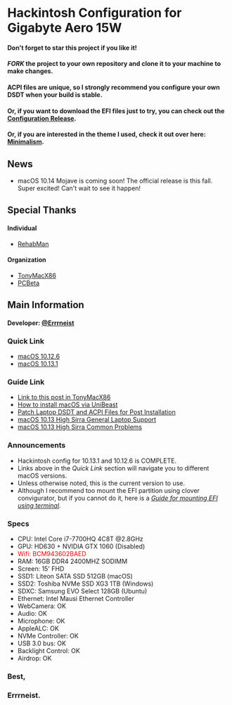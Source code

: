 # Hackintosh Configuration for Gigabyte Aero 15W
#### Don't forget to star this project if you like it!
#### *FORK* the project to your own repository and clone it to your machine to make changes.
#### ACPI files are unique, so I strongly recommend you configure your own DSDT when your build is stable.
#### Or, if you want to download the EFI files just to try, you can check out the [Configuration Release](https://github.com/Errrneist/Hackintosh-Aero-15W/releases).
#### Or, if you are interested in the theme I used, check it out over here: [Minimalism](https://github.com/Errrneist/Hackintosh-Theme-Minimalism).

## News
* macOS 10.14 Mojave is coming soon! The official release is this fall. Super excited! Can't wait to see it happen!
## Special Thanks
#### Individual
* [RehabMan](https://www.tonymacx86.com/members/rehabman.429483/)
#### Organization
* [TonyMacX86](https://www.tonymacx86.com)
* [PCBeta](http://bbs.pcbeta.com/forum-558-1.html)

## Main Information
#### Developer: [@Errrneist](https://www.tonymacx86.com/members/errrneist.1550861/)
### Quick Link
* [macOS 10.12.6](https://github.com/Errrneist/Hackintosh-Aero-15W/tree/master/CLOVER/10.12.6)
* [macOS 10.13.1](https://github.com/Errrneist/Hackintosh-Aero-15W/tree/master/CLOVER/10.13.1)
### Guide Link
* [Link to this post in TonyMacX86](https://www.tonymacx86.com/threads/gigabyte-aero-15-hackintosh-10-13-1.245289/)
* [How to install macOS via UniBeast](https://www.tonymacx86.com/threads/unibeast-install-macos-high-sierra-on-any-supported-intel-based-pc.235474/)
* [Patch Laptop DSDT and ACPI Files for Post Installation](https://www.tonymacx86.com/threads/guide-patching-laptop-dsdt-ssdts.152573/)
* [macOS 10.13 High Sirra General Laptop Support](https://www.tonymacx86.com/forums/high-sierra-laptop-support.192/)
* [macOS 10.13 High Sirra Common Problems](https://www.tonymacx86.com/threads/readme-common-problems-in-10-13-high-sierra.233582/)


### Announcements
* Hackintosh config for 10.13.1 and 10.12.6 is COMPLETE. 
* Links above in the *Quick Link* section will navigate you to different macOS versions.
* Unless otherwise noted, this is the current version to use.
* Although I recommend too mount the EFI partition using clover convigurator, but if you cannot do it, here is a *[Guide for mounting EFI using terminal](https://github.com/Errrneist/Hackintosh-Aero-15W/blob/master/Mount%20EFI%20on%20macOS.pdf).*

### Specs
* CPU: Intel Core i7-7700HQ 4C8T @2.8GHz
* GPU: HD630 + NVIDIA GTX 1060 (Disabled)
* <span style="color:red"> Wifi: BCM943602BAED </span>
* RAM: 16GB DDR4 2400MHZ SODIMM
* Screen: 15' FHD 
* SSD1: Liteon SATA SSD 512GB (macOS)
* SSD2: Toshiba NVMe SSD XG3 1TB (Windows)
* SDXC: Samsung EVO Select 128GB (Ubuntu)
* Ethernet: Intel Mausi Ethernet Controller
* WebCamera: OK
* Audio: OK
* Microphone: OK
* AppleALC: OK
* NVMe Controller: OK
* USB 3.0 bus: OK
* Backlight Control: OK
* Airdrop: OK

### 
### Best,
### Errrneist.
